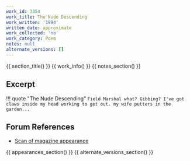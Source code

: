 ```yaml
---
work_id: 3354
work_title: The Nude Descending
work_written: '1994'
written_date: approximate
work_collected: 'no'
work_category: Poem
notes: null
alternate_versions: []
---
```


{{ section_title() }}
{{ work_info() }}
{{ notes_section() }}
## Excerpt
!!! quote "The Nude Descending"
    ```
    Field Marshal what? Gibbing?
    I've got claws inside my head
    working to get out.
    my wife putters in the garden...
    ```

## Forum References
- [Scan of magazine appearance](https://bukowskiforum.com/threads/stovepiper-1994.11317/)

{{ appearances_section() }}
{{ alternate_versions_section() }}